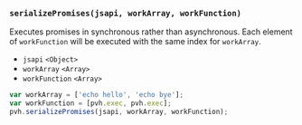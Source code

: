 ### ``serializePromises(jsapi, workArray, workFunction)``
Executes promises in synchronous rather than asynchronous. Each element of ``workFunction`` will be executed with the same index for ``workArray``.
- `jsapi` `<Object>`
- `workArray` `<Array>`
- `workFunction` `<Array>`

```js
var workArray = ['echo hello', 'echo bye'];
var workFunction = [pvh.exec, pvh.exec];
pvh.serializePromises(jsapi, workArray, workFunction);
```